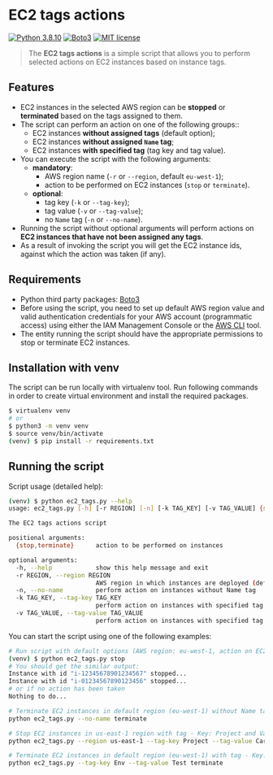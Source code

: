 # EC2 tags actions

[![Python 3.8.10](https://img.shields.io/badge/python-3.8.5-blue.svg)](https://www.python.org/downloads/release/python-377/)
[![Boto3](https://img.shields.io/badge/Boto3-1.20.14-blue.svg)](https://boto3.amazonaws.com/v1/documentation/api/latest/index.html)
[![MIT license](https://img.shields.io/badge/License-MIT-blue.svg)](https://lbesson.mit-license.org/)

> The **EC2 tags actions** is a simple script that allows you to perform selected actions on EC2 instances based on instance tags.

## Features
- EC2 instances in the selected AWS region can be **stopped** or **terminated** based on the tags assigned to them.
- The script can perform an action on one of the following groups::
  - EC2 instances **without assigned tags** (default option);
  - EC2 instances **without assigned `Name` tag**;
  - EC2 instances **with specified tag** (tag key and tag value).
- You can execute the script with the following arguments:
  - **mandatory**:
    - AWS region name (`-r` or `--region`, default `eu-west-1`);
    - action to be performed on EC2 instances (`stop` or `terminate`).
  - **optional**:
    - tag key (`-k` or `--tag-key`);
    - tag value (`-v` or `--tag-value`);
    - no `Name` tag (`-n` or `--no-name`).
- Running the script without optional arguments will perform actions on **EC2 instances that have not been assigned any tags**.
- As a result of invoking the script you will get the EC2 instance ids, against which the action was taken (if any).

## Requirements
- Python third party packages: [Boto3](https://boto3.amazonaws.com/v1/documentation/api/latest/index.html)
- Before using the script, you need to set up default AWS region value and valid authentication credentials for your AWS account (programmatic access) using either the IAM Management Console or the [AWS CLI](https://docs.aws.amazon.com/cli/latest/userguide/install-cliv2-linux.html) tool.
- The entity running the script should have the appropriate permissions to stop or terminate EC2 instances.

## Installation with venv
The script can be run locally with virtualenv tool. Run following commands in order to create virtual environment and install the required packages.
```bash
$ virtualenv venv
# or
$ python3 -m venv venv
$ source venv/bin/activate
(venv) $ pip install -r requirements.txt
```

## Running the script
Script usage (detailed help):
```bash
(venv) $ python ec2_tags.py --help
usage: ec2_tags.py [-h] [-r REGION] [-n] [-k TAG_KEY] [-v TAG_VALUE] {stop,terminate}

The EC2 tags actions script

positional arguments:
  {stop,terminate}      action to be performed on instances

optional arguments:
  -h, --help            show this help message and exit
  -r REGION, --region REGION
                        AWS region in which instances are deployed (default: eu-west-1)
  -n, --no-name         perform action on instances without Name tag
  -k TAG_KEY, --tag-key TAG_KEY
                        perform action on instances with specified tag key
  -v TAG_VALUE, --tag-value TAG_VALUE
                        perform action on instances with specified tag value

```
You can start the script using one of the following examples:
```bash
# Run script with default options (AWS region: eu-west-1, action on EC2 instances without assigned tags).
(venv) $ python ec2_tags.py stop
# You should get the similar output:
Instance with id "i-12345678901234567" stopped...
Instance with id "i-01234567890123456" stopped...
# or if no action has been taken
Nothing to do...

# Terminate EC2 instances in default region (eu-west-1) without Name tag assigned.
python ec2_tags.py --no-name terminate

# Stop EC2 instances in us-east-1 region with tag - Key: Project and Value: Carrot assigned.
python ec2_tags.py --region us-east-1 --tag-key Project --tag-value Carrot stop

# Terminate EC2 instances in default region (eu-west-1) with tag - Key: Env and Value: Test assigned.
python ec2_tags.py --tag-key Env --tag-value Test terminate
```